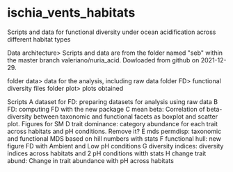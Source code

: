# ischia_vents_habitats
Scripts and data for functional diversity under ocean acidification across different habitat types

Data architecture> Scripts and data are from the folder named "seb" within the master branch valeriano/nuria_acid. Dowloaded from github on 2021-12-29. 

folder data> data for the analysis, including raw data 
folder FD> functional diversity files
folder plot> plots obtained

Scripts
A dataset for FD: preparing datasets for analysis using raw data
B FD: computing FD with the new package
C mean beta: Correlation of beta-diversity between taxonomic and functional facets as boxplot and scatter plot. Figures for SM 
D trait dominance: category abundance for each trait across habitats and pH conditions. Remove it? 
E mds permdisp: taxonomic and functional MDS based on hill numbers with stats
F functional hull: new figure FD with Ambient and Low pH conditions
G diversity indices: diversity indices across habitats and 2 pH conditions witth stats
H change trait abund: Change in trait abundance with pH across habitats
